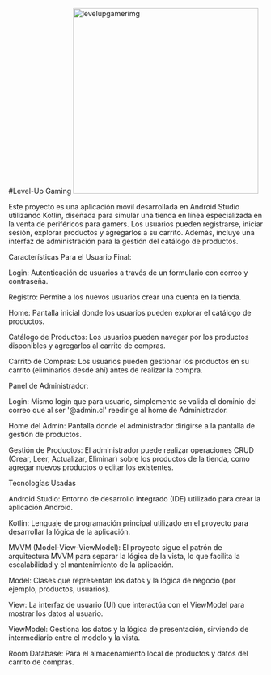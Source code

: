 #Level-Up Gaming
<img width="366" height="366" alt="levelupgamerimg" src="https://github.com/user-attachments/assets/52e1dc30-06e6-477c-93dc-f886625e6297" />

Este proyecto es una aplicación móvil desarrollada en Android Studio utilizando Kotlin, diseñada para simular una tienda en línea especializada en la venta de periféricos para gamers. Los usuarios pueden registrarse, iniciar sesión, explorar productos y agregarlos a su carrito. Además, incluye una interfaz de administración para la gestión del catálogo de productos.

Características
Para el Usuario Final:

Login: Autenticación de usuarios a través de un formulario con correo y contraseña.

Registro: Permite a los nuevos usuarios crear una cuenta en la tienda.

Home: Pantalla inicial donde los usuarios pueden explorar el catálogo de productos.

Catálogo de Productos: Los usuarios pueden navegar por los productos disponibles y agregarlos al carrito de compras.

Carrito de Compras: Los usuarios pueden gestionar los productos en su carrito (eliminarlos desde ahí) antes de realizar la compra.

Panel de Administrador:

Login: Mismo login que para usuario, simplemente se valida el dominio del correo que al ser '@admin.cl' reedirige al home de Administrador.

Home del Admin: Pantalla donde el administrador dirigirse a la pantalla de gestión de productos.

Gestión de Productos: El administrador puede realizar operaciones CRUD (Crear, Leer, Actualizar, Eliminar) sobre los productos de la tienda, como agregar nuevos productos o editar los existentes.

Tecnologías Usadas

Android Studio: Entorno de desarrollo integrado (IDE) utilizado para crear la aplicación Android.

Kotlin: Lenguaje de programación principal utilizado en el proyecto para desarrollar la lógica de la aplicación.

MVVM (Model-View-ViewModel): El proyecto sigue el patrón de arquitectura MVVM para separar la lógica de la vista, lo que facilita la escalabilidad y el mantenimiento de la aplicación.

Model: Clases que representan los datos y la lógica de negocio (por ejemplo, productos, usuarios).

View: La interfaz de usuario (UI) que interactúa con el ViewModel para mostrar los datos al usuario.

ViewModel: Gestiona los datos y la lógica de presentación, sirviendo de intermediario entre el modelo y la vista.

Room Database: Para el almacenamiento local de productos y datos del carrito de compras.
